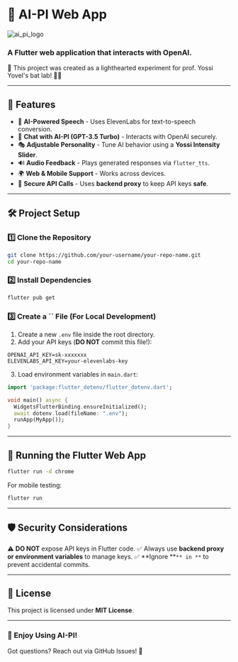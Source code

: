 # 🚀 AI-PI Web App
![ai_pi_logo](https://github.com/user-attachments/assets/8a7601f7-2f4c-48c0-b9e6-01743dc2539f)


### A Flutter web application that interacts with OpenAI.
🚨 This project was created as a lighthearted experiment for prof. Yossi Yovel's bat lab! 🦇😂

&#x20;

---

## 📌 **Features**

- 🎤 **AI-Powered Speech** - Uses ElevenLabs for text-to-speech conversion.
- 🤖 **Chat with AI-PI (GPT-3.5 Turbo)** - Interacts with OpenAI securely.
- 🎭 **Adjustable Personality** - Tune AI behavior using a **Yossi Intensity Slider**.
- 🔊 **Audio Feedback** - Plays generated responses via `flutter_tts`.
- 🌍 **Web & Mobile Support** - Works across devices.
- 🔐 **Secure API Calls** - Uses **backend proxy** to keep API keys **safe**.

---

## 🛠 **Project Setup**

### **1️⃣ Clone the Repository**

```bash
git clone https://github.com/your-username/your-repo-name.git
cd your-repo-name
```

### **2️⃣ Install Dependencies**

```bash
flutter pub get
```

### **3️⃣ Create a ****\`\`**** File (For Local Development)**

1. Create a new `.env` file inside the root directory.
2. Add your API keys (**DO NOT** commit this file!):

```env
OPENAI_API_KEY=sk-xxxxxxx
ELEVENLABS_API_KEY=your-elevenlabs-key
```

3. Load environment variables in `main.dart`:

```dart
import 'package:flutter_dotenv/flutter_dotenv.dart';

void main() async {
  WidgetsFlutterBinding.ensureInitialized();
  await dotenv.load(fileName: ".env");
  runApp(MyApp());
}
```

---

## 🚀 **Running the Flutter Web App**

```bash
flutter run -d chrome
```

For mobile testing:

```bash
flutter run
```

---

## 🛡 **Security Considerations**

⚠ **DO NOT** expose API keys in Flutter code. ✅ Always use **backend proxy or environment variables** to manage keys. ✅ \*\*Ignore \*\*`** in **` to prevent accidental commits.

---

## 📜 **License**

This project is licensed under **MIT License**.

---

### **🚀 Enjoy Using AI-PI!**

Got questions? Reach out via GitHub Issues! 🚀

